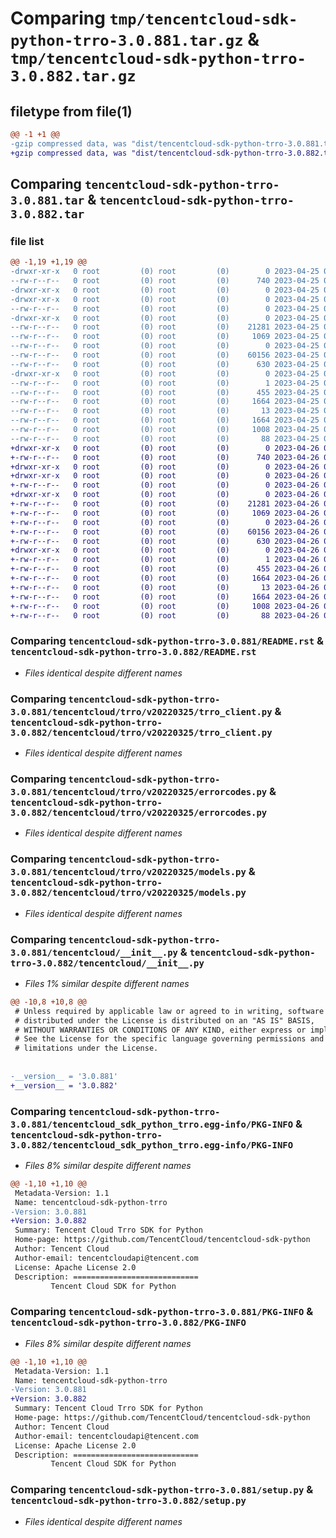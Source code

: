 # Comparing `tmp/tencentcloud-sdk-python-trro-3.0.881.tar.gz` & `tmp/tencentcloud-sdk-python-trro-3.0.882.tar.gz`

## filetype from file(1)

```diff
@@ -1 +1 @@
-gzip compressed data, was "dist/tencentcloud-sdk-python-trro-3.0.881.tar", last modified: Tue Apr 25 00:59:49 2023, max compression
+gzip compressed data, was "dist/tencentcloud-sdk-python-trro-3.0.882.tar", last modified: Wed Apr 26 03:58:39 2023, max compression
```

## Comparing `tencentcloud-sdk-python-trro-3.0.881.tar` & `tencentcloud-sdk-python-trro-3.0.882.tar`

### file list

```diff
@@ -1,19 +1,19 @@
-drwxr-xr-x   0 root         (0) root         (0)        0 2023-04-25 00:59:49.000000 tencentcloud-sdk-python-trro-3.0.881/
--rw-r--r--   0 root         (0) root         (0)      740 2023-04-25 00:59:49.000000 tencentcloud-sdk-python-trro-3.0.881/README.rst
-drwxr-xr-x   0 root         (0) root         (0)        0 2023-04-25 00:59:49.000000 tencentcloud-sdk-python-trro-3.0.881/tencentcloud/
-drwxr-xr-x   0 root         (0) root         (0)        0 2023-04-25 00:59:49.000000 tencentcloud-sdk-python-trro-3.0.881/tencentcloud/trro/
--rw-r--r--   0 root         (0) root         (0)        0 2023-04-25 00:59:49.000000 tencentcloud-sdk-python-trro-3.0.881/tencentcloud/trro/__init__.py
-drwxr-xr-x   0 root         (0) root         (0)        0 2023-04-25 00:59:49.000000 tencentcloud-sdk-python-trro-3.0.881/tencentcloud/trro/v20220325/
--rw-r--r--   0 root         (0) root         (0)    21281 2023-04-25 00:59:49.000000 tencentcloud-sdk-python-trro-3.0.881/tencentcloud/trro/v20220325/trro_client.py
--rw-r--r--   0 root         (0) root         (0)     1069 2023-04-25 00:59:49.000000 tencentcloud-sdk-python-trro-3.0.881/tencentcloud/trro/v20220325/errorcodes.py
--rw-r--r--   0 root         (0) root         (0)        0 2023-04-25 00:59:49.000000 tencentcloud-sdk-python-trro-3.0.881/tencentcloud/trro/v20220325/__init__.py
--rw-r--r--   0 root         (0) root         (0)    60156 2023-04-25 00:59:49.000000 tencentcloud-sdk-python-trro-3.0.881/tencentcloud/trro/v20220325/models.py
--rw-r--r--   0 root         (0) root         (0)      630 2023-04-25 00:59:49.000000 tencentcloud-sdk-python-trro-3.0.881/tencentcloud/__init__.py
-drwxr-xr-x   0 root         (0) root         (0)        0 2023-04-25 00:59:49.000000 tencentcloud-sdk-python-trro-3.0.881/tencentcloud_sdk_python_trro.egg-info/
--rw-r--r--   0 root         (0) root         (0)        1 2023-04-25 00:59:49.000000 tencentcloud-sdk-python-trro-3.0.881/tencentcloud_sdk_python_trro.egg-info/dependency_links.txt
--rw-r--r--   0 root         (0) root         (0)      455 2023-04-25 00:59:49.000000 tencentcloud-sdk-python-trro-3.0.881/tencentcloud_sdk_python_trro.egg-info/SOURCES.txt
--rw-r--r--   0 root         (0) root         (0)     1664 2023-04-25 00:59:49.000000 tencentcloud-sdk-python-trro-3.0.881/tencentcloud_sdk_python_trro.egg-info/PKG-INFO
--rw-r--r--   0 root         (0) root         (0)       13 2023-04-25 00:59:49.000000 tencentcloud-sdk-python-trro-3.0.881/tencentcloud_sdk_python_trro.egg-info/top_level.txt
--rw-r--r--   0 root         (0) root         (0)     1664 2023-04-25 00:59:49.000000 tencentcloud-sdk-python-trro-3.0.881/PKG-INFO
--rw-r--r--   0 root         (0) root         (0)     1008 2023-04-25 00:59:49.000000 tencentcloud-sdk-python-trro-3.0.881/setup.py
--rw-r--r--   0 root         (0) root         (0)       88 2023-04-25 00:59:49.000000 tencentcloud-sdk-python-trro-3.0.881/setup.cfg
+drwxr-xr-x   0 root         (0) root         (0)        0 2023-04-26 03:58:39.000000 tencentcloud-sdk-python-trro-3.0.882/
+-rw-r--r--   0 root         (0) root         (0)      740 2023-04-26 03:58:39.000000 tencentcloud-sdk-python-trro-3.0.882/README.rst
+drwxr-xr-x   0 root         (0) root         (0)        0 2023-04-26 03:58:39.000000 tencentcloud-sdk-python-trro-3.0.882/tencentcloud/
+drwxr-xr-x   0 root         (0) root         (0)        0 2023-04-26 03:58:39.000000 tencentcloud-sdk-python-trro-3.0.882/tencentcloud/trro/
+-rw-r--r--   0 root         (0) root         (0)        0 2023-04-26 03:58:39.000000 tencentcloud-sdk-python-trro-3.0.882/tencentcloud/trro/__init__.py
+drwxr-xr-x   0 root         (0) root         (0)        0 2023-04-26 03:58:39.000000 tencentcloud-sdk-python-trro-3.0.882/tencentcloud/trro/v20220325/
+-rw-r--r--   0 root         (0) root         (0)    21281 2023-04-26 03:58:39.000000 tencentcloud-sdk-python-trro-3.0.882/tencentcloud/trro/v20220325/trro_client.py
+-rw-r--r--   0 root         (0) root         (0)     1069 2023-04-26 03:58:39.000000 tencentcloud-sdk-python-trro-3.0.882/tencentcloud/trro/v20220325/errorcodes.py
+-rw-r--r--   0 root         (0) root         (0)        0 2023-04-26 03:58:39.000000 tencentcloud-sdk-python-trro-3.0.882/tencentcloud/trro/v20220325/__init__.py
+-rw-r--r--   0 root         (0) root         (0)    60156 2023-04-26 03:58:39.000000 tencentcloud-sdk-python-trro-3.0.882/tencentcloud/trro/v20220325/models.py
+-rw-r--r--   0 root         (0) root         (0)      630 2023-04-26 03:58:39.000000 tencentcloud-sdk-python-trro-3.0.882/tencentcloud/__init__.py
+drwxr-xr-x   0 root         (0) root         (0)        0 2023-04-26 03:58:39.000000 tencentcloud-sdk-python-trro-3.0.882/tencentcloud_sdk_python_trro.egg-info/
+-rw-r--r--   0 root         (0) root         (0)        1 2023-04-26 03:58:39.000000 tencentcloud-sdk-python-trro-3.0.882/tencentcloud_sdk_python_trro.egg-info/dependency_links.txt
+-rw-r--r--   0 root         (0) root         (0)      455 2023-04-26 03:58:39.000000 tencentcloud-sdk-python-trro-3.0.882/tencentcloud_sdk_python_trro.egg-info/SOURCES.txt
+-rw-r--r--   0 root         (0) root         (0)     1664 2023-04-26 03:58:39.000000 tencentcloud-sdk-python-trro-3.0.882/tencentcloud_sdk_python_trro.egg-info/PKG-INFO
+-rw-r--r--   0 root         (0) root         (0)       13 2023-04-26 03:58:39.000000 tencentcloud-sdk-python-trro-3.0.882/tencentcloud_sdk_python_trro.egg-info/top_level.txt
+-rw-r--r--   0 root         (0) root         (0)     1664 2023-04-26 03:58:39.000000 tencentcloud-sdk-python-trro-3.0.882/PKG-INFO
+-rw-r--r--   0 root         (0) root         (0)     1008 2023-04-26 03:58:39.000000 tencentcloud-sdk-python-trro-3.0.882/setup.py
+-rw-r--r--   0 root         (0) root         (0)       88 2023-04-26 03:58:39.000000 tencentcloud-sdk-python-trro-3.0.882/setup.cfg
```

### Comparing `tencentcloud-sdk-python-trro-3.0.881/README.rst` & `tencentcloud-sdk-python-trro-3.0.882/README.rst`

 * *Files identical despite different names*

### Comparing `tencentcloud-sdk-python-trro-3.0.881/tencentcloud/trro/v20220325/trro_client.py` & `tencentcloud-sdk-python-trro-3.0.882/tencentcloud/trro/v20220325/trro_client.py`

 * *Files identical despite different names*

### Comparing `tencentcloud-sdk-python-trro-3.0.881/tencentcloud/trro/v20220325/errorcodes.py` & `tencentcloud-sdk-python-trro-3.0.882/tencentcloud/trro/v20220325/errorcodes.py`

 * *Files identical despite different names*

### Comparing `tencentcloud-sdk-python-trro-3.0.881/tencentcloud/trro/v20220325/models.py` & `tencentcloud-sdk-python-trro-3.0.882/tencentcloud/trro/v20220325/models.py`

 * *Files identical despite different names*

### Comparing `tencentcloud-sdk-python-trro-3.0.881/tencentcloud/__init__.py` & `tencentcloud-sdk-python-trro-3.0.882/tencentcloud/__init__.py`

 * *Files 1% similar despite different names*

```diff
@@ -10,8 +10,8 @@
 # Unless required by applicable law or agreed to in writing, software
 # distributed under the License is distributed on an "AS IS" BASIS,
 # WITHOUT WARRANTIES OR CONDITIONS OF ANY KIND, either express or implied.
 # See the License for the specific language governing permissions and
 # limitations under the License.
 
 
-__version__ = '3.0.881'
+__version__ = '3.0.882'
```

### Comparing `tencentcloud-sdk-python-trro-3.0.881/tencentcloud_sdk_python_trro.egg-info/PKG-INFO` & `tencentcloud-sdk-python-trro-3.0.882/tencentcloud_sdk_python_trro.egg-info/PKG-INFO`

 * *Files 8% similar despite different names*

```diff
@@ -1,10 +1,10 @@
 Metadata-Version: 1.1
 Name: tencentcloud-sdk-python-trro
-Version: 3.0.881
+Version: 3.0.882
 Summary: Tencent Cloud Trro SDK for Python
 Home-page: https://github.com/TencentCloud/tencentcloud-sdk-python
 Author: Tencent Cloud
 Author-email: tencentcloudapi@tencent.com
 License: Apache License 2.0
 Description: ============================
         Tencent Cloud SDK for Python
```

### Comparing `tencentcloud-sdk-python-trro-3.0.881/PKG-INFO` & `tencentcloud-sdk-python-trro-3.0.882/PKG-INFO`

 * *Files 8% similar despite different names*

```diff
@@ -1,10 +1,10 @@
 Metadata-Version: 1.1
 Name: tencentcloud-sdk-python-trro
-Version: 3.0.881
+Version: 3.0.882
 Summary: Tencent Cloud Trro SDK for Python
 Home-page: https://github.com/TencentCloud/tencentcloud-sdk-python
 Author: Tencent Cloud
 Author-email: tencentcloudapi@tencent.com
 License: Apache License 2.0
 Description: ============================
         Tencent Cloud SDK for Python
```

### Comparing `tencentcloud-sdk-python-trro-3.0.881/setup.py` & `tencentcloud-sdk-python-trro-3.0.882/setup.py`

 * *Files identical despite different names*

